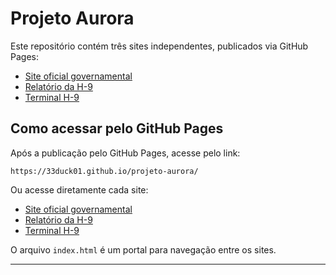 # Projeto Aurora

Este repositório contém três sites independentes, publicados via GitHub Pages:

- [Site oficial governamental](./site-oficial-governamental.html)
- [Relatório da H-9](./relatorio-h9.html)
- [Terminal H-9](./terminal-h9.html)

## Como acessar pelo GitHub Pages

Após a publicação pelo GitHub Pages, acesse pelo link:

```
https://33duck01.github.io/projeto-aurora/
```

Ou acesse diretamente cada site:

- [Site oficial governamental](https://33duck01.github.io/projeto-aurora/site-oficial-governamental.html)
- [Relatório da H-9](https://33duck01.github.io/projeto-aurora/relatorio-h9.html)
- [Terminal H-9](https://33duck01.github.io/projeto-aurora/terminal-h9.html)

O arquivo `index.html` é um portal para navegação entre os sites.

---